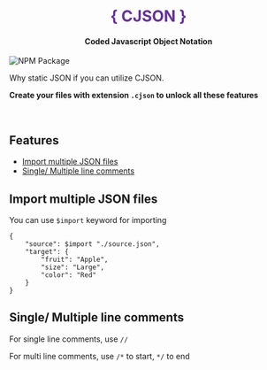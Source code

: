 <center>
    <h1 style="color: rebeccapurple;"> { CJSON } </h1>
    <h4> Coded Javascript Object Notation </h4>
</center>

![NPM Package](https://github.com/SubhenduShekhar/cjson/actions/workflows/npm-publish.yml/badge.svg)

Why static JSON if you can utilize CJSON.

<b> Create your files with extension `.cjson` to unlock all these features </b>

<br>

## Features

- [Import multiple JSON files](#Import-multiple-JSON-files)
- [Single/ Multiple line comments](#Single-Multiple-line-comments)


## Import multiple JSON files

You can use `$import` keyword for importing

```
{
    "source": $import "./source.json",
    "target": {
        "fruit": "Apple",
        "size": "Large",
        "color": "Red"
    }
}
```

## Single/ Multiple line comments

For single line comments, use `//`

For multi line comments, use `/*` to start, `*/` to end